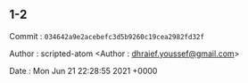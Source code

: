 ## 1-2 

 Commit : `034642a9e2acebefc3d5b9260c19cea2982fd32f`

 Author : scripted-atom <Author : dhraief.youssef@gmail.com> 

 Date 	: Mon Jun 21 22:28:55 2021 +0000 

